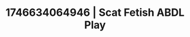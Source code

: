 ---
categories:
- Erotic audiobooks
- AI-generated
- Sensual slow talk
- Erotic transformation
- Vintage boudoir
- ASMR
- Intimate POV
- Cosplay
image: /assets/images/1746634064946.jpg
layout: post
seo:
  description: Featured content with premium Scat Fetish, ABDL Play. HD images available.
  keywords: Scat Fetish, ABDL Play
  og_image: /assets/images/1746634064946.jpg
  schema_type: VisualArtwork
tags:
- ABDL Play
- '#1746634064946'
- Scat Fetish
title: 1746634064946 | Scat Fetish ABDL Play
---